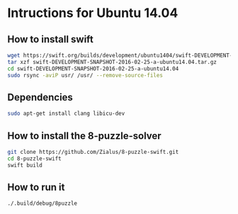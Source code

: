 # Intructions for Ubuntu 14.04

## How to install swift

```bash
wget https://swift.org/builds/development/ubuntu1404/swift-DEVELOPMENT-SNAPSHOT-2016-02-25-a/swift-DEVELOPMENT-SNAPSHOT-2016-02-25-a-ubuntu14.04.tar.gz
tar xzf swift-DEVELOPMENT-SNAPSHOT-2016-02-25-a-ubuntu14.04.tar.gz
cd swift-DEVELOPMENT-SNAPSHOT-2016-02-25-a-ubuntu14.04
sudo rsync -aviP usr/ /usr/ --remove-source-files
```

## Dependencies

```bash
sudo apt-get install clang libicu-dev
```

## How to install the 8-puzzle-solver

```bash
git clone https://github.com/Zialus/8-puzzle-swift.git
cd 8-puzzle-swift
swift build
```

## How to run it

```bash
./.build/debug/8puzzle
```
